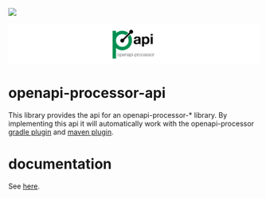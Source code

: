 [![][badge-central]][oap-central]

![openapi-processor-api logo](images/openapi-processor-api@1280x200.png)

# openapi-processor-api

This library provides the api for an openapi-processor-* library. By implementing this api it will automatically work with the openapi-processor [gradle plugin][oap-gradle] and [maven plugin][oap-maven]. 

# documentation

See [here][oap-docs].

[oap-central]: https://search.maven.org/search?q=io.openapiprocessor
[badge-central]: https://img.shields.io/maven-central/v/io.openapiprocessor/openapi-processor-api?label=maven-central

[oap-docs]: https://docs.openapiprocessor.io/api
[oap-gradle]: https://docs.openapiprocessor.io/gradle
[oap-maven]: https://docs.openapiprocessor.io/maven

[oap-license]: https://github.com/openapi-processor/openapi-processor-api/blob/master/LICENSE

[badge-license]: https://img.shields.io/badge/License-Apache%202.0-blue.svg?labelColor=313A42
[badge-ci]: https://github.com/openapi-processor/openapi-processor-api/workflows/ci/badge.svg
